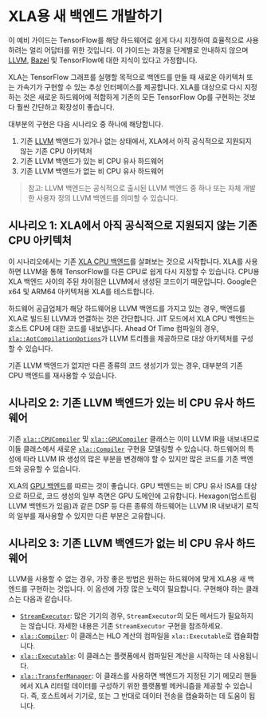 # XLA용 새 백엔드 개발하기

이 예비 가이드는 TensorFlow를 해당 하드웨어로 쉽게 다시 지정하여 효율적으로 사용하려는 얼리 어답터를 위한 것입니다. 이 가이드는 과정을 단계별로 안내하지 않으며 [LLVM](http://llvm.org), [Bazel](https://bazel.build/) 및 TensorFlow에 대한 지식이 있다고 가정합니다.

XLA는 TensorFlow 그래프를 실행할 목적으로 백엔드를 만들 때 새로운 아키텍처 또는 가속기가 구현할 수 있는 추상 인터페이스를 제공합니다. XLA를 대상으로 다시 지정하는 것은 새로운 하드웨어에 적합하게 기존의 모든 TensorFlow Op를 구현하는 것보다 훨씬 간단하고 확장성이 좋습니다.

대부분의 구현은 다음 시나리오 중 하나에 해당합니다.

1. 기존 [LLVM](http://llvm.org) 백엔드가 있거나 없는 상태에서, XLA에서 아직 공식적으로 지원되지 않는 기존 CPU 아키텍처
2. 기존 LLVM 백엔드가 있는 비 CPU 유사 하드웨어
3. 기존 LLVM 백엔드가 없는 비 CPU 유사 하드웨어

> 참고: LLVM 백엔드는 공식적으로 출시된 LLVM 백엔드 중 하나 또는 자체 개발한 사용자 정의 LLVM 백엔드를 의미할 수 있습니다.

## 시나리오 1: XLA에서 아직 공식적으로 지원되지 않는 기존 CPU 아키텍처

이 시나리오에서는 기존 [XLA CPU 백엔드](https://www.tensorflow.org/code/tensorflow/compiler/xla/service/cpu/)를 살펴보는 것으로 시작합니다. XLA를 사용하면 LLVM을 통해 TensorFlow를 다른 CPU로 쉽게 다시 지정할 수 있습니다. CPU용 XLA 백엔드 사이의 주된 차이점은 LLVM에서 생성된 코드이기 때문입니다. Google은 x64 및 ARM64 아키텍처용 XLA를 테스트합니다.

하드웨어 공급업체가 해당 하드웨어용 LLVM 백엔드를 가지고 있는 경우, 백엔드를 XLA로 빌드된 LLVM과 연결하는 것은 간단합니다. JIT 모드에서 XLA CPU 백엔드는 호스트 CPU에 대한 코드를 내보냅니다. Ahead Of Time 컴파일의 경우, [`xla::AotCompilationOptions`](https://www.tensorflow.org/code/tensorflow/compiler/xla/service/compiler.h)가 LLVM 트리플을 제공하므로 대상 아키텍처를 구성할 수 있습니다.

기존 LLVM 백엔드가 없지만 다른 종류의 코드 생성기가 있는 경우, 대부분의 기존 CPU 백엔드를 재사용할 수 있습니다.

## 시나리오 2: 기존 LLVM 백엔드가 있는 비 CPU 유사 하드웨어

기존 [`xla::CPUCompiler`](https://www.tensorflow.org/code/tensorflow/compiler/xla/service/cpu/cpu_compiler.cc) 및 [`xla::GPUCompiler`](https://www.tensorflow.org/code/tensorflow/compiler/xla/service/gpu/nvptx_compiler.cc) 클래스는 이미 LLVM IR을 내보내므로 이들 클래스에서 새로운 [`xla::Compiler`](https://www.tensorflow.org/code/tensorflow/compiler/xla/service/compiler.h) 구현을 모델링할 수 있습니다. 하드웨어의 특성에 따라 LLVM IR 생성의 많은 부분을 변경해야 할 수 있지만 많은 코드를 기존 백엔드와 공유할 수 있습니다.

XLA의 [GPU 백엔드](https://www.tensorflow.org/code/tensorflow/compiler/xla/service/gpu/)를 따르는 것이 좋습니다. GPU 백엔드는 비 CPU 유사 ISA를 대상으로 하므로, 코드 생성의 일부 측면은 GPU 도메인에 고유합니다. Hexagon(업스트림 LLVM 백엔드가 있음)과 같은 DSP 등 다른 종류의 하드웨어는 LLVM IR 내보내기 로직의 일부를 재사용할 수 있지만 다른 부분은 고유합니다.

## 시나리오 3: 기존 LLVM 백엔드가 없는 비 CPU 유사 하드웨어

LLVM을 사용할 수 없는 경우, 가장 좋은 방법은 원하는 하드웨어에 맞게 XLA용 새 백엔드를 구현하는 것입니다. 이 옵션에 가장 많은 노력이 필요합니다. 구현해야 하는 클래스는 다음과 같습니다.

- [`StreamExecutor`](https://www.tensorflow.org/code/tensorflow/compiler/xla/stream_executor/stream_executor.h): 많은 기기의 경우, `StreamExecutor`의 모든 메서드가 필요하지는 않습니다. 자세한 내용은 기존 `StreamExecutor` 구현을 참조하세요.
- [`xla::Compiler`](https://www.tensorflow.org/code/tensorflow/compiler/xla/service/compiler.h): 이 클래스는 HLO 계산의 컴파일을 `xla::Executable`로 캡슐화합니다.
- [`xla::Executable`](https://www.tensorflow.org/code/tensorflow/compiler/xla/service/executable.h): 이 클래스는 플랫폼에서 컴파일된 계산을 시작하는 데 사용됩니다.
- [`xla::TransferManager`](https://www.tensorflow.org/code/tensorflow/compiler/xla/service/transfer_manager.h): 이 클래스를 사용하면 백엔드가 지정된 기기 메모리 핸들에서 XLA 리터럴 데이터를 구성하기 위한 플랫폼별 메커니즘을 제공할 수 있습니다. 즉, 호스트에서 기기로, 또는 그 반대로 데이터 전송을 캡슐화하는 데 도움이 됩니다.
